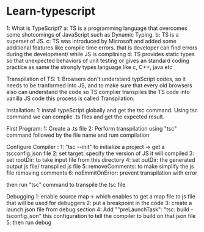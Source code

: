 # Learn-typescript

1: What is TypeScript?
a: TS is a programming language that overcomes some shotcomings of JavaScript such as Dynamic Typing.
b: TS is a superset of JS.
c: TS was introduced by Microsoft and added some additional features like compile time errors. that is developer can find errors during the development/ while JS is complining
d: TS provides static types so that unexpected behaviors of unit testing or gives an standard coding practice as same the strongly types language like c, C++, java etc

Transpilation of TS:
1: Browsers don't understand typScript codes, so it needs to be tranformed into JS, and to make sure that every old browsers also can understand the code so TS complier transpiles the TS code into vanilla JS code this process is called Transpilation.

Installation:
1: install typeScript globally and get the tsc command. Using tsc command we can complie .ts files and get the expected result.

First Program:
1: Create a .ts file
2: Perform transpilation using "tsc" command followed by the file name and rum compilation

Configure Compiler :
1: "tsc --init" to initialize a project -> get a tscconfig.json file
2: set target: specify the version of JS it will compiled
3: set rootDir: to take input file from this directory
4: set outDir: the generated output js file/ transpiled js file
5: removeComments: to make simplify the js file removing comments
6: noEmmitOnError: prevent transpilation with error

then run "tsc" command to transpile the tsc file

Debugging
1: enable source map-> which enables to get a map file to js file that will be used for debuggers
2: put a breakpoint in the code
3: create a launch.json file from debug section
4: Add ""preLaunchTask": "tsc: build - tsconfig.json" this configuration to tell the compiler to build on that json file
5: then run debug
